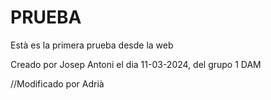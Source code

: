 # PRUEBA
Està es la primera prueba desde la web

Creado por Josep Antoni el dia 11-03-2024, del grupo 1 DAM

//Modificado por Adrià
